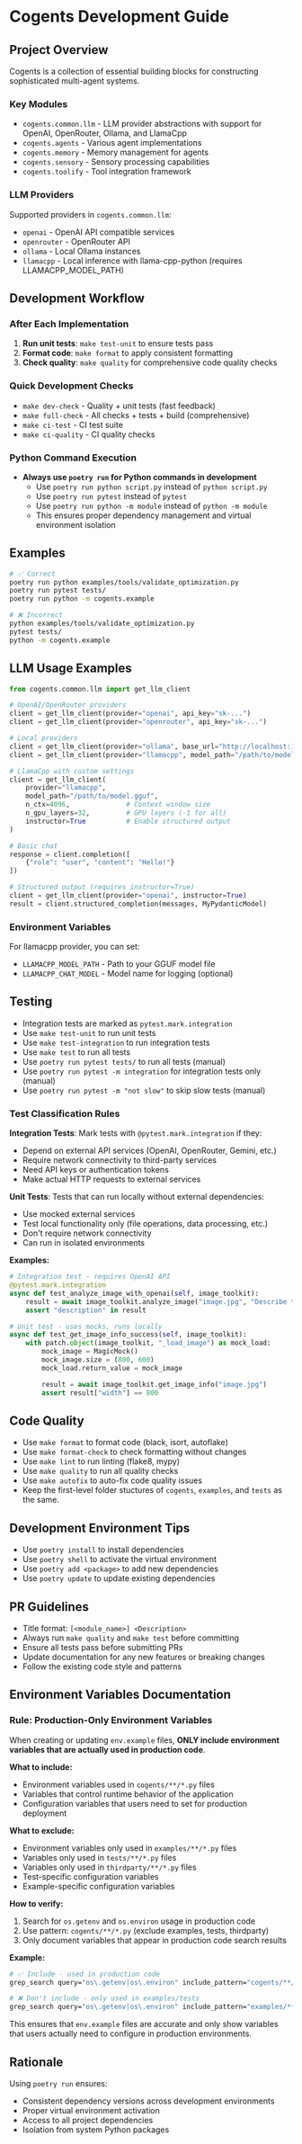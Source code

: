 # Cogents Development Guide

## Project Overview

Cogents is a collection of essential building blocks for constructing sophisticated multi-agent systems.

### Key Modules
- `cogents.common.llm` - LLM provider abstractions with support for OpenAI, OpenRouter, Ollama, and LlamaCpp
- `cogents.agents` - Various agent implementations
- `cogents.memory` - Memory management for agents
- `cogents.sensory` - Sensory processing capabilities
- `cogents.toolify` - Tool integration framework

### LLM Providers
Supported providers in `cogents.common.llm`:
- `openai` - OpenAI API compatible services
- `openrouter` - OpenRouter API
- `ollama` - Local Ollama instances  
- `llamacpp` - Local inference with llama-cpp-python (requires LLAMACPP_MODEL_PATH)

## Development Workflow

### After Each Implementation
1. **Run unit tests**: `make test-unit` to ensure tests pass
2. **Format code**: `make format` to apply consistent formatting
3. **Check quality**: `make quality` for comprehensive code quality checks

### Quick Development Checks
- `make dev-check` - Quality + unit tests (fast feedback)
- `make full-check` - All checks + tests + build (comprehensive)
- `make ci-test` - CI test suite
- `make ci-quality` - CI quality checks

### Python Command Execution

- **Always use `poetry run` for Python commands in development**
  - Use `poetry run python script.py` instead of `python script.py`
  - Use `poetry run pytest` instead of `pytest`
  - Use `poetry run python -m module` instead of `python -m module`
  - This ensures proper dependency management and virtual environment isolation

## Examples

```bash
# ✅ Correct
poetry run python examples/tools/validate_optimization.py
poetry run pytest tests/
poetry run python -m cogents.example

# ❌ Incorrect
python examples/tools/validate_optimization.py
pytest tests/
python -m cogents.example
```

## LLM Usage Examples

```python
from cogents.common.llm import get_llm_client

# OpenAI/OpenRouter providers
client = get_llm_client(provider="openai", api_key="sk-...")
client = get_llm_client(provider="openrouter", api_key="sk-...")

# Local providers
client = get_llm_client(provider="ollama", base_url="http://localhost:11434")
client = get_llm_client(provider="llamacpp", model_path="/path/to/model.gguf")

# LlamaCpp with custom settings
client = get_llm_client(
    provider="llamacpp", 
    model_path="/path/to/model.gguf",
    n_ctx=4096,              # Context window size
    n_gpu_layers=32,         # GPU layers (-1 for all)
    instructor=True          # Enable structured output
)

# Basic chat
response = client.completion([
    {"role": "user", "content": "Hello!"}
])

# Structured output (requires instructor=True)
client = get_llm_client(provider="openai", instructor=True)
result = client.structured_completion(messages, MyPydanticModel)
```

### Environment Variables

For llamacpp provider, you can set:
- `LLAMACPP_MODEL_PATH` - Path to your GGUF model file
- `LLAMACPP_CHAT_MODEL` - Model name for logging (optional)

## Testing

- Integration tests are marked as `pytest.mark.integration`
- Use `make test-unit` to run unit tests
- Use `make test-integration` to run integration tests
- Use `make test` to run all tests
- Use `poetry run pytest tests/` to run all tests (manual)
- Use `poetry run pytest -m integration` for integration tests only (manual)
- Use `poetry run pytest -m "not slow"` to skip slow tests (manual)

### Test Classification Rules

**Integration Tests**: Mark tests with `@pytest.mark.integration` if they:
- Depend on external API services (OpenAI, OpenRouter, Gemini, etc.)
- Require network connectivity to third-party services
- Need API keys or authentication tokens
- Make actual HTTP requests to external services

**Unit Tests**: Tests that can run locally without external dependencies:
- Use mocked external services
- Test local functionality only (file operations, data processing, etc.)
- Don't require network connectivity
- Can run in isolated environments

**Examples:**
```python
# Integration test - requires OpenAI API
@pytest.mark.integration
async def test_analyze_image_with_openai(self, image_toolkit):
    result = await image_toolkit.analyze_image("image.jpg", "Describe this")
    assert "description" in result

# Unit test - uses mocks, runs locally
async def test_get_image_info_success(self, image_toolkit):
    with patch.object(image_toolkit, "_load_image") as mock_load:
        mock_image = MagicMock()
        mock_image.size = (800, 600)
        mock_load.return_value = mock_image

        result = await image_toolkit.get_image_info("image.jpg")
        assert result["width"] == 800
```

## Code Quality

- Use `make format` to format code (black, isort, autoflake)
- Use `make format-check` to check formatting without changes
- Use `make lint` to run linting (flake8, mypy)
- Use `make quality` to run all quality checks
- Use `make autofix` to auto-fix code quality issues
- Keep the first-level folder stuctures of `cogents`, `examples`, and `tests` as the same.

## Development Environment Tips

- Use `poetry install` to install dependencies
- Use `poetry shell` to activate the virtual environment
- Use `poetry add <package>` to add new dependencies
- Use `poetry update` to update existing dependencies

## PR Guidelines

- Title format: `[<module_name>] <Description>`
- Always run `make quality` and `make test` before committing
- Ensure all tests pass before submitting PRs
- Update documentation for any new features or breaking changes
- Follow the existing code style and patterns

## Environment Variables Documentation

### Rule: Production-Only Environment Variables
When creating or updating `env.example` files, **ONLY include environment variables that are actually used in production code**.

**What to include:**
- Environment variables used in `cogents/**/*.py` files
- Variables that control runtime behavior of the application
- Configuration variables that users need to set for production deployment

**What to exclude:**
- Environment variables only used in `examples/**/*.py` files
- Variables only used in `tests/**/*.py` files
- Variables only used in `thirdparty/**/*.py` files
- Test-specific configuration variables
- Example-specific configuration variables

**How to verify:**
1. Search for `os.getenv` and `os.environ` usage in production code
2. Use pattern: `cogents/**/*.py` (exclude examples, tests, thirdparty)
3. Only document variables that appear in production code search results

**Example:**
```bash
# ✅ Include - used in production code
grep_search query="os\.getenv|os\.environ" include_pattern="cogents/**/*.py" exclude_pattern="**/tests/**|**/examples/**|**/thirdparty/**"

# ❌ Don't include - only used in examples/tests
grep_search query="os\.getenv|os\.environ" include_pattern="examples/**/*.py"
```

This ensures that `env.example` files are accurate and only show variables that users actually need to configure in production environments.

## Rationale

Using `poetry run` ensures:
- Consistent dependency versions across development environments
- Proper virtual environment activation
- Access to all project dependencies
- Isolation from system Python packages
